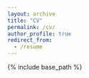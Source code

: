 ```yaml
---
layout: archive
title: "CV"
permalink: /cv/
author_profile: true
redirect_from:
  - /resume
---
```


{% include base_path %}

<object data="/files/CV_2024.pdf" width="750" height="750" type='application/pdf'/> 